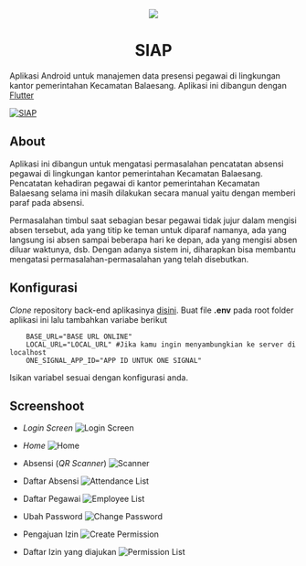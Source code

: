 <p align="center">
    <img src="https://i.ibb.co/jGgBj1n/icon.png"/>
</p>

<h1 align="center">SIAP</h1>

Aplikasi Android untuk manajemen data presensi pegawai di lingkungan kantor pemerintahan Kecamatan Balaesang. Aplikasi ini dibangun dengan [Flutter](https://flutter.dev)

[![SIAP](https://i.ibb.co/5c35JYp/banner.png)](https://play.google.com/store/apps/details?id=com.banuacoders.siap)

## About

Aplikasi ini dibangun untuk mengatasi permasalahan pencatatan absensi pegawai di lingkungan kantor pemerintahan Kecamatan Balaesang. Pencatatan kehadiran pegawai di kantor pemerintahan Kecamatan Balaesang selama ini masih dilakukan secara manual yaitu dengan memberi paraf pada absensi.

Permasalahan timbul saat sebagian besar pegawai tidak jujur dalam mengisi absen tersebut, ada yang titip ke teman untuk diparaf namanya, ada yang langsung isi absen sampai beberapa hari ke depan, ada yang mengisi absen diluar waktunya, dsb. Dengan adanya sistem ini, diharapkan bisa membantu mengatasi permasalahan-permasalahan yang telah disebutkan.

## Konfigurasi

*Clone* repository back-end aplikasinya [disini](https://github.com/ryanaidilp/sistem_absensi_pegawai). Buat file **.env** pada root folder aplikasi ini lalu tambahkan variabe berikut

```dotenv
    BASE_URL="BASE URL ONLINE"
    LOCAL_URL="LOCAL_URL" #Jika kamu ingin menyambungkian ke server di localhost
    ONE_SIGNAL_APP_ID="APP ID UNTUK ONE SIGNAL"
``` 
Isikan variabel sesuai dengan konfigurasi anda.

## Screenshoot

- *Login Screen*
  ![Login Screen](https://i.ibb.co/fxCP1FX/login.png)

- *Home*
![Home](https://i.ibb.co/WcPfmKm/home.png)

- Absensi (*QR Scanner*)
  ![Scanner](https://i.ibb.co/5kXRkRM/presensi.png)

- Daftar Absensi
  ![Attendance List](https://i.ibb.co/fCPk4Pn/absent-list.png)

- Daftar Pegawai
  ![Employee List](https://i.ibb.co/0939TPX/employee-list.png)

- Ubah Password
  ![Change Password](https://i.ibb.co/FKk6Vzv/change-pass.png)

- Pengajuan Izin
![Create Permission](https://i.ibb.co/GM2rQjH/create-permission.png)

- Daftar Izin yang diajukan
  ![Permission List](https://i.ibb.co/FmgzWKF/permission-list.png)